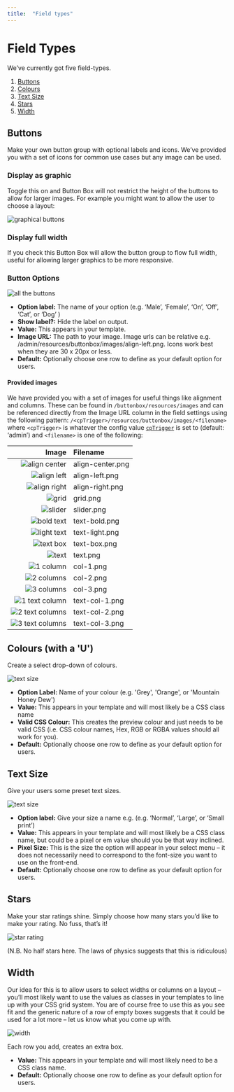 ```yaml
---
title:  "Field types"
---
```


# Field Types

We’ve currently got five field-types.

1. [Buttons](#buttons)
2. [Colours](#colours)
3. [Text Size](#text-size)
4. [Stars](#starts)
5. [Width](#width)

## Buttons

Make your own button group with optional labels and icons. We’ve provided you with a set of icons for common use cases but any image can be used.

### Display as graphic

Toggle this on and Button Box will not restrict the height of the buttons to allow for larger images. For example you might want to allow the user to choose a layout:

![graphical buttons](http://s3-eu-west-1.amazonaws.com/supercoolplugins/Button-Box/graphic-buttons.jpg)

### Display full width

If you check this Button Box will allow the button group to flow full width, useful for allowing larger graphics to be more responsive.

### Button Options

![all the buttons](http://s3-eu-west-1.amazonaws.com/supercoolplugins/Button-Box/buttons-with-settings.jpg)

* __Option label:__ The name of your option (e.g. ‘Male’, ‘Female’, ‘On’, ‘Off’, ‘Cat’, or ‘Dog’ )
* __Show label?:__ Hide the label on output.
* __Value:__ This appears in your template.
* __Image URL:__ The path to your image. Image urls can be relative e.g. /admin/resources/buttonbox/images/align-left.png. Icons work best when they are 30 x 20px or less.
* __Default:__ Optionally choose one row to define as your default option for users.


#### Provided images

We have provided you with a set of images for useful things like alignment and columns. These can be found in `/buttonbox/resources/images` and can be referenced directly from the Image URL column in the field settings using the following pattern: `/<cpTrigger>/resources/buttonbox/images/<filename>` where `<cpTrigger>` is whatever the config value [`cpTrigger`](http://buildwithcraft.com/docs/config-settings#cpTrigger) is set to (default: ‘admin’) and `<filename>` is one of the following:

| Image | Filename |
|------:|:---------|
| ![align center](http://plugins.supercooldesign.co.uk/admin/resources/buttonbox/images/align-center.png) | align-center.png |
| ![align left](http://plugins.supercooldesign.co.uk/admin/resources/buttonbox/images/align-left.png) | align-left.png |
| ![align right](http://plugins.supercooldesign.co.uk/admin/resources/buttonbox/images/align-right.png) | align-right.png |
| ![grid](http://plugins.supercooldesign.co.uk/admin/resources/buttonbox/images/grid.png) | grid.png |
| ![slider](http://plugins.supercooldesign.co.uk/admin/resources/buttonbox/images/slider.png) | slider.png |
| ![bold text](http://plugins.supercooldesign.co.uk/admin/resources/buttonbox/images/text-bold.png) | text-bold.png |
| ![light text](http://plugins.supercooldesign.co.uk/admin/resources/buttonbox/images/text-light.png) | text-light.png |
| ![text box](http://plugins.supercooldesign.co.uk/admin/resources/buttonbox/images/text-box.png) | text-box.png |
| ![text](http://plugins.supercooldesign.co.uk/admin/resources/buttonbox/images/text.png) | text.png |
| ![1 column](http://plugins.supercooldesign.co.uk/admin/resources/buttonbox/images/col-1.png) | col-1.png |
| ![2 columns](http://plugins.supercooldesign.co.uk/admin/resources/buttonbox/images/col-2.png) | col-2.png |
| ![3 columns](http://plugins.supercooldesign.co.uk/admin/resources/buttonbox/images/col-3.png) | col-3.png |
| ![1 text column](http://plugins.supercooldesign.co.uk/admin/resources/buttonbox/images/text-col-1.png) | text-col-1.png |
| ![2 text columns](http://plugins.supercooldesign.co.uk/admin/resources/buttonbox/images/text-col-2.png) | text-col-2.png |
| ![3 text columns](http://plugins.supercooldesign.co.uk/admin/resources/buttonbox/images/text-col-3.png) | text-col-3.png |

## Colours (with a 'U')

Create a select drop-down of colours.

![text size](http://s3-eu-west-1.amazonaws.com/supercoolplugins/Button-Box/colours.jpg)

* __Option Label:__ Name of your colour (e.g. 'Grey', 'Orange', or 'Mountain Honey Dew')
* __Value:__ This appears in your template and will most likely be a CSS class name
* __Valid CSS Colour:__ This creates the preview colour and just needs to be valid CSS (i.e. CSS colour names, Hex, RGB or RGBA values should all work for you).
* __Default:__ Optionally choose one row to define as your default option for users.


## Text Size

Give your users some preset text sizes.

![text size](http://s3-eu-west-1.amazonaws.com/supercoolplugins/Button-Box/text-size.jpg)

* __Option label:__ Give your size a name e.g. (e.g. ‘Normal’, ‘Large’, or ‘Small print’)
* __Value:__ This appears in your template and will most likely be a CSS class name, but could be a pixel or em value should you be that way inclined.
* __Pixel Size:__ This is the size the option will appear in your select menu – it does not necessarily need to correspond to the  font-size you want to use on the front-end.
* __Default:__ Optionally choose one row to define as your default option for users.


## Stars

Make your star ratings shine.
Simply choose how many stars you’d like to make your rating. No fuss, that’s it!

![star rating](http://s3-eu-west-1.amazonaws.com/supercoolplugins/Button-Box/star-rating.jpg)

(N.B. No half stars here. The laws of physics suggests that this is ridiculous)


## Width

Our idea for this is to allow users to select widths or columns on a layout – you’ll most likely want to use the values as classes in your templates to line up with your CSS grid system.
You are of course free to use this as you see fit and the generic nature of a row of empty boxes suggests that it could be used for a lot more – let us know what you come up with.

![width](http://s3-eu-west-1.amazonaws.com/supercoolplugins/Button-Box/width.jpg)

Each row you add, creates an extra box.
* __Value:__ This appears in your template and will most likely need to be a CSS class name.
* __Default:__ Optionally choose one row to define as your default option for users.
